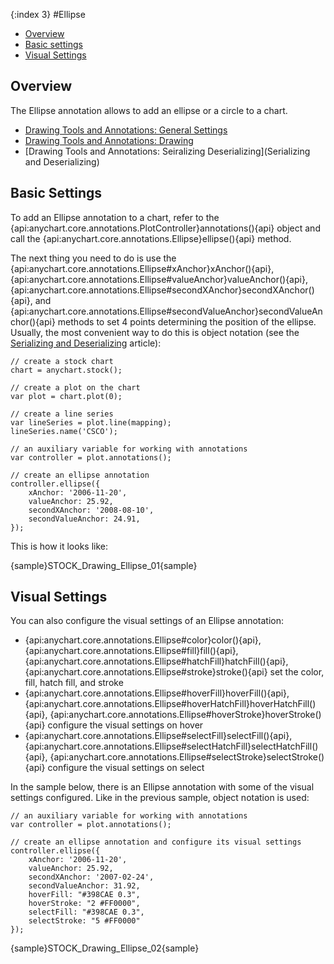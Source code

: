 {:index 3}
#Ellipse

* [Overview](#overview)
* [Basic settings](#basic_settings)
* [Visual Settings](#visual_settings)

## Overview

The Ellipse annotation allows to add an ellipse or a circle to a chart.

* [Drawing Tools and Annotations: General Settings](General_Settings)
* [Drawing Tools and Annotations: Drawing](Drawing)
* [Drawing Tools and Annotations: Seiralizing Deserializing](Serializing and Deserializing)


## Basic Settings

To add an Ellipse annotation to a chart, refer to the {api:anychart.core.annotations.PlotController}annotations(){api} object and call the {api:anychart.core.annotations.Ellipse}ellipse(){api} method.

The next thing you need to do is use the {api:anychart.core.annotations.Ellipse#xAnchor}xAnchor(){api}, {api:anychart.core.annotations.Ellipse#valueAnchor}valueAnchor(){api}, {api:anychart.core.annotations.Ellipse#secondXAnchor}secondXAnchor(){api}, and {api:anychart.core.annotations.Ellipse#secondValueAnchor}secondValueAnchor(){api} methods to set 4 points determining the position of the ellipse. Usually, the most convenient way to do this is object notation (see the [Serializing and Deserializing](Serializing_Deserializing) article):

```
// create a stock chart
chart = anychart.stock();

// create a plot on the chart
var plot = chart.plot(0);

// create a line series
var lineSeries = plot.line(mapping);
lineSeries.name('CSCO');

// an auxiliary variable for working with annotations
var controller = plot.annotations();

// create an ellipse annotation
controller.ellipse({
    xAnchor: '2006-11-20',
    valueAnchor: 25.92,
    secondXAnchor: '2008-08-10',
    secondValueAnchor: 24.91,
});
```

This is how it looks like:

{sample}STOCK\_Drawing\_Ellipse\_01{sample}

## Visual Settings

You can also configure the visual settings of an Ellipse annotation:

* {api:anychart.core.annotations.Ellipse#color}color(){api}, {api:anychart.core.annotations.Ellipse#fill}fill(){api}, {api:anychart.core.annotations.Ellipse#hatchFill}hatchFill(){api}, {api:anychart.core.annotations.Ellipse#stroke}stroke(){api} set the color, fill, hatch fill, and stroke
* {api:anychart.core.annotations.Ellipse#hoverFill}hoverFill(){api}, {api:anychart.core.annotations.Ellipse#hoverHatchFill}hoverHatchFill(){api}, {api:anychart.core.annotations.Ellipse#hoverStroke}hoverStroke(){api} configure the visual settings on hover
* {api:anychart.core.annotations.Ellipse#selectFill}selectFill(){api}, {api:anychart.core.annotations.Ellipse#selectHatchFill}selectHatchFill(){api}, {api:anychart.core.annotations.Ellipse#selectStroke}selectStroke(){api} configure the visual settings on select

In the sample below, there is an Ellipse annotation with some of the visual settings configured. Like in the previous sample, object notation is used:

```
// an auxiliary variable for working with annotations
var controller = plot.annotations();

// create an ellipse annotation and configure its visual settings
controller.ellipse({
    xAnchor: '2006-11-20',
    valueAnchor: 25.92,
    secondXAnchor: '2007-02-24',
    secondValueAnchor: 31.92,
    hoverFill: "#398CAE 0.3",
    hoverStroke: "2 #FF0000",
    selectFill: "#398CAE 0.3",
    selectStroke: "5 #FF0000"
});
```

{sample}STOCK\_Drawing\_Ellipse\_02{sample}

